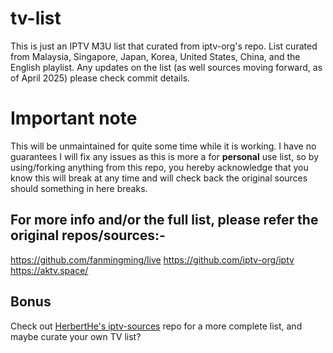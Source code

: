 # tv-list
This is just an IPTV M3U list that curated from iptv-org's repo. List curated from Malaysia, Singapore, Japan, Korea, United States, China, and the English playlist.
Any updates on the list (as well sources moving forward, as of April 2025) please check commit details.

# Important note
This will be unmaintained for quite some time while it is working. I have no guarantees I will fix any issues as this is more a for **personal** use list, so by using/forking anything from this repo, you hereby acknowledge that you know this will break at any time and will check back the original sources should something in here breaks.

## For more info and/or the full list, please refer the original repos/sources:-
https://github.com/fanmingming/live
https://github.com/iptv-org/iptv
https://aktv.space/

## Bonus
Check out [HerbertHe's iptv-sources](https://github.com/HerbertHe/iptv-sources) repo for a more complete list, and maybe curate your own TV list?
